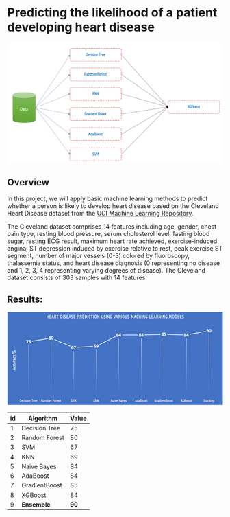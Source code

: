 # Predicting the likelihood of a patient developing heart disease
![Workflow](/fig/workflow.png)

## Overview

In this project, we will apply basic machine learning methods to predict whether a person is likely to develop heart disease based on the Cleveland Heart Disease dataset from the [UCI Machine Learning Repository](https://archive.ics.uci.edu/datasets). 

The Cleveland dataset comprises 14 features including age, gender, chest pain type, resting blood pressure, serum cholesterol level, fasting blood sugar, resting ECG result, maximum heart rate achieved, exercise-induced angina, ST depression induced by exercise relative to rest, peak exercise ST segment, number of major vessels (0-3) colored by fluoroscopy, thalassemia status, and heart disease diagnosis (0 representing no disease and 1, 2, 3, 4 representing varying degrees of disease). The Cleveland dataset consists of 303 samples with 14 features.

## Results:
![Results](/fig/result.png)

| id | Algorithm       | Value |
|----|-----------------|-------|
| 1  | Decision Tree   | 75    |
| 2  | Random Forest   | 80    |
| 3  | SVM             | 67    |
| 4  | KNN             | 69    |
| 5  | Naive Bayes     | 84    |
| 6  | AdaBoost        | 84    |
| 7  | GradientBoost   | 85    |
| 8  | XGBoost         | 84    |
| 9  | **Ensemble**    | **90**   |


